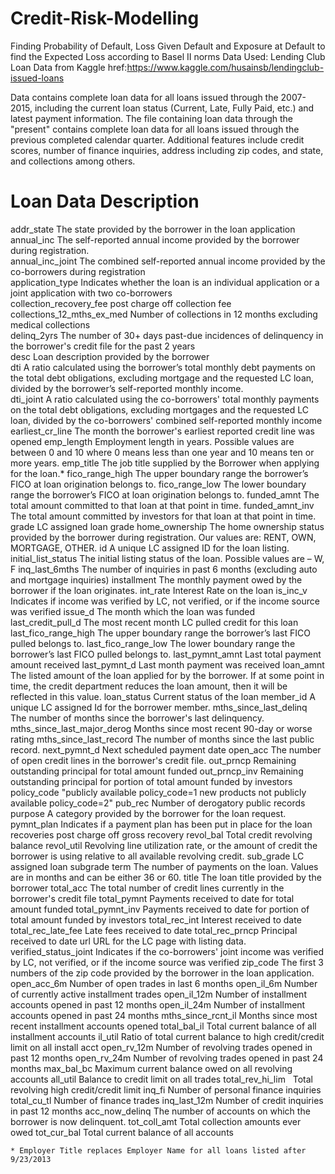 # Credit-Risk-Modelling
Finding Probability of Default, Loss Given Default and Exposure at Default to find the Expected Loss according to Basel II norms
Data Used: Lending Club Loan Data   from Kaggle href:https://www.kaggle.com/husainsb/lendingclub-issued-loans

Data contains complete loan data for all loans issued through the 2007-2015, including the current loan status (Current, Late, Fully Paid, etc.) and latest payment information. The file containing loan data through the "present" contains complete loan data for all loans issued through the previous completed calendar quarter. Additional features include credit scores, number of finance inquiries, address including zip codes, and state, and collections among others.


# Loan Data	Description     
addr_state	The state provided by the borrower in the loan application	
annual_inc	The self-reported annual income provided by the borrower during registration.	
annual_inc_joint	The combined self-reported annual income provided by the co-borrowers during registration	
application_type	Indicates whether the loan is an individual application or a joint application with two co-borrowers	
collection_recovery_fee	post charge off collection fee	
collections_12_mths_ex_med	Number of collections in 12 months excluding medical collections	
delinq_2yrs	The number of 30+ days past-due incidences of delinquency in the borrower's credit file for the past 2 years	
desc	Loan description provided by the borrower	
dti	A ratio calculated using the borrower’s total monthly debt payments on the total debt obligations, excluding mortgage and the requested LC loan, divided by the borrower’s self-reported monthly income.	
dti_joint	A ratio calculated using the co-borrowers' total monthly payments on the total debt obligations, excluding mortgages and the requested LC loan, divided by the co-borrowers' combined self-reported monthly income
earliest_cr_line	The month the borrower's earliest reported credit line was opened
emp_length	Employment length in years. Possible values are between 0 and 10 where 0 means less than one year and 10 means ten or more years. 
emp_title	The job title supplied by the Borrower when applying for the loan.*
fico_range_high	The upper boundary range the borrower’s FICO at loan origination belongs to.
fico_range_low	The lower boundary range the borrower’s FICO at loan origination belongs to.
funded_amnt	The total amount committed to that loan at that point in time.
funded_amnt_inv	The total amount committed by investors for that loan at that point in time.
grade	LC assigned loan grade
home_ownership	The home ownership status provided by the borrower during registration. Our values are: RENT, OWN, MORTGAGE, OTHER.
id	A unique LC assigned ID for the loan listing.
initial_list_status	The initial listing status of the loan. Possible values are – W, F
inq_last_6mths	The number of inquiries in past 6 months (excluding auto and mortgage inquiries)
installment	The monthly payment owed by the borrower if the loan originates.
int_rate	Interest Rate on the loan
is_inc_v	Indicates if income was verified by LC, not verified, or if the income source was verified
issue_d	The month which the loan was funded
last_credit_pull_d	The most recent month LC pulled credit for this loan
last_fico_range_high	The upper boundary range the borrower’s last FICO pulled belongs to.
last_fico_range_low	The lower boundary range the borrower’s last FICO pulled belongs to.
last_pymnt_amnt	Last total payment amount received
last_pymnt_d	Last month payment was received
loan_amnt	The listed amount of the loan applied for by the borrower. If at some point in time, the credit department reduces the loan amount, then it will be reflected in this value.
loan_status	Current status of the loan
member_id	A unique LC assigned Id for the borrower member.
mths_since_last_delinq	The number of months since the borrower's last delinquency.
mths_since_last_major_derog	Months since most recent 90-day or worse rating
mths_since_last_record	The number of months since the last public record.
next_pymnt_d	Next scheduled payment date
open_acc	The number of open credit lines in the borrower's credit file.
out_prncp	Remaining outstanding principal for total amount funded
out_prncp_inv	Remaining outstanding principal for portion of total amount funded by investors
policy_code	"publicly available policy_code=1
new products not publicly available policy_code=2"
pub_rec	Number of derogatory public records
purpose	A category provided by the borrower for the loan request. 
pymnt_plan	Indicates if a payment plan has been put in place for the loan
recoveries	post charge off gross recovery
revol_bal	Total credit revolving balance
revol_util	Revolving line utilization rate, or the amount of credit the borrower is using relative to all available revolving credit.
sub_grade	LC assigned loan subgrade
term	The number of payments on the loan. Values are in months and can be either 36 or 60.
title	The loan title provided by the borrower
total_acc	The total number of credit lines currently in the borrower's credit file
total_pymnt	Payments received to date for total amount funded
total_pymnt_inv	Payments received to date for portion of total amount funded by investors
total_rec_int	Interest received to date
total_rec_late_fee	Late fees received to date
total_rec_prncp	Principal received to date
url	URL for the LC page with listing data.
verified_status_joint	Indicates if the co-borrowers' joint income was verified by LC, not verified, or if the income source was verified
zip_code	The first 3 numbers of the zip code provided by the borrower in the loan application.
open_acc_6m	Number of open trades in last 6 months
open_il_6m	Number of currently active installment trades
open_il_12m	Number of installment accounts opened in past 12 months
open_il_24m	Number of installment accounts opened in past 24 months
mths_since_rcnt_il	Months since most recent installment accounts opened
total_bal_il	Total current balance of all installment accounts
il_util	Ratio of total current balance to high credit/credit limit on all install acct
open_rv_12m	Number of revolving trades opened in past 12 months
open_rv_24m	Number of revolving trades opened in past 24 months
max_bal_bc	Maximum current balance owed on all revolving accounts
all_util	Balance to credit limit on all trades
total_rev_hi_lim  	Total revolving high credit/credit limit
inq_fi	Number of personal finance inquiries
total_cu_tl	Number of finance trades
inq_last_12m	Number of credit inquiries in past 12 months
acc_now_delinq	The number of accounts on which the borrower is now delinquent.
tot_coll_amt	Total collection amounts ever owed
tot_cur_bal	Total current balance of all accounts
	
	* Employer Title replaces Employer Name for all loans listed after 9/23/2013
